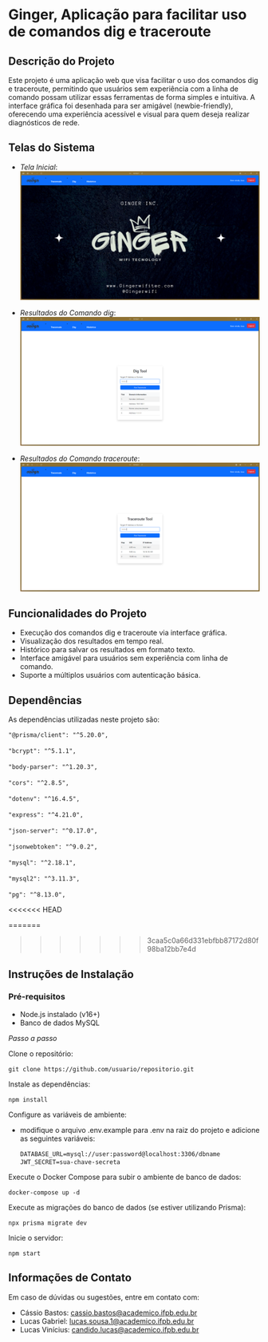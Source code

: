 # Ginger, Aplicação para facilitar uso de comandos dig e traceroute

## Descrição do Projeto

Este projeto é uma aplicação web que visa facilitar o uso dos comandos dig e traceroute, permitindo que usuários sem experiência com a linha de comando possam utilizar essas ferramentas de forma simples e intuitiva. A interface gráfica foi desenhada para ser amigável (newbie-friendly), oferecendo uma experiência acessível e visual para quem deseja realizar diagnósticos de rede.

## Telas do Sistema

- *Tela Inicial*:
  ![Logo](./frontend/assets/utils/Tela%20inicial.png)

  
- *Resultados do Comando dig*: 
  ![Logo](./frontend/assets/utils/dig.png)


- *Resultados do Comando traceroute*:
  ![Logo](./frontend/assets/utils/Traceroute.png)
## Funcionalidades do Projeto

- Execução dos comandos dig e traceroute via interface gráfica.
- Visualização dos resultados em tempo real.
- Histórico para salvar os resultados em formato texto.
- Interface amigável para usuários sem experiência com linha de comando.
- Suporte a múltiplos usuários com autenticação básica.

## Dependências

As dependências utilizadas neste projeto são:



    "@prisma/client": "^5.20.0",

    "bcrypt": "^5.1.1",

    "body-parser": "^1.20.3",

    "cors": "^2.8.5",

    "dotenv": "^16.4.5",

    "express": "^4.21.0",

    "json-server": "^0.17.0",

    "jsonwebtoken": "^9.0.2",

    "mysql": "^2.18.1",

    "mysql2": "^3.11.3",

    "pg": "^8.13.0",

<<<<<<< HEAD

=======
>>>>>>> 3caa5c0a66d331ebfbb87172d80f98ba12bb7e4d

## Instruções de Instalação

### Pré-requisitos

- Node.js instalado (v16+)
- Banco de dados MySQL

*Passo a passo*

Clone o repositório:

    git clone https://github.com/usuario/repositorio.git

Instale as dependências:

    npm install

Configure as variáveis de ambiente:

- modifique o arquivo .env.example para .env na raiz do projeto e adicione as seguintes variáveis:

      DATABASE_URL=mysql://user:password@localhost:3306/dbname
      JWT_SECRET=sua-chave-secreta

Execute o Docker Compose para subir o ambiente de banco de dados:

    docker-compose up -d
    
Execute as migrações do banco de dados (se estiver utilizando Prisma):
    
    npx prisma migrate dev
    
Inicie o servidor:
    
    npm start

## Informações de Contato

Em caso de dúvidas ou sugestões, entre em contato com:

- Cássio Bastos: cassio.bastos@academico.ifpb.edu.br
- Lucas Gabriel: lucas.sousa.1@academico.ifpb.edu.br
- Lucas Vinícius: candido.lucas@academico.ifpb.edu.br
